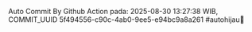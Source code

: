 Auto Commit By Github Action pada: 2025-08-30 13:27:38 WIB, COMMIT_UUID 5f494556-c90c-4ab0-9ee5-e94bc9a8a261 #autohijau🗿
